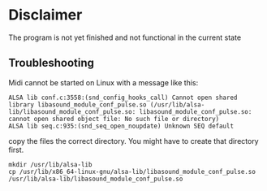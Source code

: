 Disclaimer
==========
The program is not yet finished and not functional in the current state

Troubleshooting
---------------
Midi cannot be started on Linux with a message like this: 

    ALSA lib conf.c:3558:(snd_config_hooks_call) Cannot open shared library libasound_module_conf_pulse.so (/usr/lib/alsa-lib/libasound_module_conf_pulse.so: libasound_module_conf_pulse.so: cannot open shared object file: No such file or directory)
    ALSA lib seq.c:935:(snd_seq_open_noupdate) Unknown SEQ default

copy the files the correct directory.
You might have to create that directory first.

    mkdir /usr/lib/alsa-lib
    cp /usr/lib/x86_64-linux-gnu/alsa-lib/libasound_module_conf_pulse.so
    /usr/lib/alsa-lib/libasound_module_conf_pulse.so
